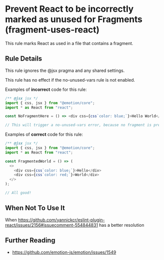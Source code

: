 # Prevent React to be incorrectly marked as unused for Fragments (fragment-uses-react)

This rule marks React as used in a file that contains a fragment.

## Rule Details

This rule ignores the @jsx pragma and any shared settings.

This rule has no effect if the no-unused-vars rule is not enabled.

Examples of **incorrect** code for this rule:

```js
/** @jsx jsx */
import { css, jsx } from "@emotion/core";
import * as React from "react";

const NoFragmentHere = () => <div css={css`color: blue;`}>Hello World</div>;

// This will trigger a no-unused-vars error, because no fragment is present
```

Examples of **correct** code for this rule:

```js
/** @jsx jsx */
import { css, jsx } from "@emotion/core";
import * as React from "react";

const FragmentedWorld = () => (
  <>
    <div css={css`color: blue;`}>Hello</div>
    <div css={css`color: red;`}>World</div>
  </>
);

// All good!
```

## When Not To Use It

When https://github.com/yannickcr/eslint-plugin-react/issues/2156#issuecomment-554844831 has a better resolution

## Further Reading

- https://github.com/emotion-js/emotion/issues/1549